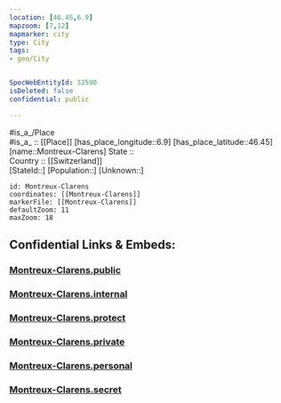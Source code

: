 ```yaml
---
location: [46.45,6.9] 
mapzoom: [7,12] 
mapmarker: city 
type: City
tags:
- geo/City


SpocWebEntityId: 32590
isDeleted: false
confidential: public

---
```

#is_a_/Place  
#is_a_ :: [[Place]] 
[has_place_longitude::6.9] 
[has_place_latitude::46.45] 
[name::Montreux-Clarens] 
State ::  
Country :: [[Switzerland]]  
[StateId::] 
[Population::] 
[Unknown::] 


```leaflet
id: Montreux-Clarens
coordinates: [[Montreux-Clarens]] 
markerFile: [[Montreux-Clarens]] 
defaultZoom: 11 
maxZoom: 18
```


## Confidential Links & Embeds: 

### [Montreux-Clarens.public](/_public/\Earth\Continent\Europe\Europe~Central\Switzerland\Switzerland~Cantons\Vaud\CityMontreux-Clarens.public.md) 

### [Montreux-Clarens.internal](/_internal/\Earth\Continent\Europe\Europe~Central\Switzerland\Switzerland~Cantons\Vaud\CityMontreux-Clarens.internal.md) 

### [Montreux-Clarens.protect](/_protect/\Earth\Continent\Europe\Europe~Central\Switzerland\Switzerland~Cantons\Vaud\CityMontreux-Clarens.protect.md) 

### [Montreux-Clarens.private](/_private/\Earth\Continent\Europe\Europe~Central\Switzerland\Switzerland~Cantons\Vaud\CityMontreux-Clarens.private.md) 

### [Montreux-Clarens.personal](/_personal/\Earth\Continent\Europe\Europe~Central\Switzerland\Switzerland~Cantons\Vaud\CityMontreux-Clarens.personal.md) 

### [Montreux-Clarens.secret](/_secret/\Earth\Continent\Europe\Europe~Central\Switzerland\Switzerland~Cantons\Vaud\CityMontreux-Clarens.secret.md)

